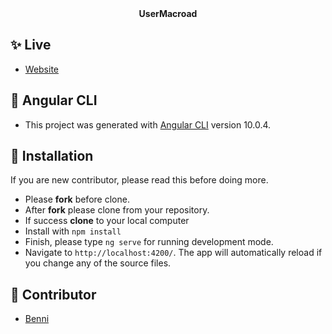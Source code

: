 <div align="center">
  <strong>UserMacroad</strong>
</div>

## ✨ Live

+ [Website](https://user-macroad.vercel.app)

## :bookmark: Angular CLI

+ This project was generated with [Angular CLI](https://github.com/angular/angular-cli) version 10.0.4.

## 🔧 Installation

If you are new contributor, please read this before doing more.

+ Please **fork** before clone.
+ After **fork** please clone from your repository.
+ If success **clone** to your local computer
+ Install with `npm install`
+ Finish, please type `ng serve` for running development mode.
+ Navigate to `http://localhost:4200/`. The app will automatically reload if you change any of the source files.

## 👷 Contributor

+ [Benni](https://http://github.com/bennibennibenni)


